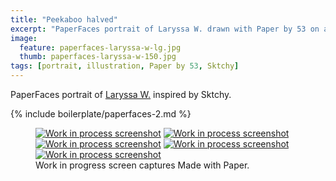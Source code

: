 ```yaml
---
title: "Peekaboo halved"
excerpt: "PaperFaces portrait of Laryssa W. drawn with Paper by 53 on an iPad."
image: 
  feature: paperfaces-laryssa-w-lg.jpg
  thumb: paperfaces-laryssa-w-150.jpg
tags: [portrait, illustration, Paper by 53, Sktchy]
---
```


PaperFaces portrait of [Laryssa W.](http://sktchy.com/rHtydc) inspired by Sktchy.

{% include boilerplate/paperfaces-2.md %}

<figure class="third">
	<a href="{{ site.url }}/assets/images/paperfaces-laryssa-w-process-1-lg.jpg"><img src="{{ site.url }}/assets/images/paperfaces-laryssa-w-process-1-600.jpg" alt="Work in process screenshot"></a>
	<a href="{{ site.url }}/assets/images/paperfaces-laryssa-w-process-2-lg.jpg"><img src="{{ site.url }}/assets/images/paperfaces-laryssa-w-process-2-600.jpg" alt="Work in process screenshot"></a>
	<a href="{{ site.url }}/assets/images/paperfaces-laryssa-w-process-3-lg.jpg"><img src="{{ site.url }}/assets/images/paperfaces-laryssa-w-process-3-600.jpg" alt="Work in process screenshot"></a>
	<a href="{{ site.url }}/assets/images/paperfaces-laryssa-w-process-4-lg.jpg"><img src="{{ site.url }}/assets/images/paperfaces-laryssa-w-process-4-600.jpg" alt="Work in process screenshot"></a>
	<a href="{{ site.url }}/assets/images/paperfaces-laryssa-w-process-5-lg.jpg"><img src="{{ site.url }}/assets/images/paperfaces-laryssa-w-process-5-600.jpg" alt="Work in process screenshot"></a>
	<figcaption>Work in progress screen captures Made with Paper.</figcaption>
</figure>
